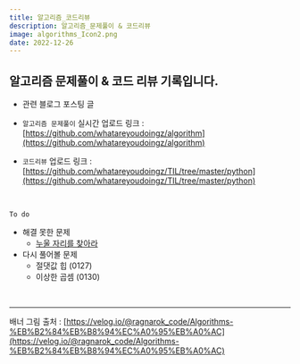 ```yaml
---
title: 알고리즘_코드리뷰
description: 알고리즘_문제풀이 & 코드리뷰
image: algorithms_Icon2.png
date: 2022-12-26
---
```


## 알고리즘 문제풀이 & 코드 리뷰  기록입니다.
- 관련 블로그 포스팅 글

- `알고리즘 문제풀이` 실시간 업로드 링크 : [https://github.com/whatareyoudoingz/algorithm](https://github.com/whatareyoudoingz/algorithm)
- `코드리뷰` 업로드 링크 : [https://github.com/whatareyoudoingz/TIL/tree/master/python](https://github.com/whatareyoudoingz/TIL/tree/master/python)
<br/>

`To do`
- 해결 못한 문제
    - [누울 자리를 찾아라](https://www.acmicpc.net/problem/1652)
- 다시 풀어볼 문제
    - 절댓값 힙 (0127)
    - 이상한 곱셈 (0130)

<br/>


------
배너 그림 출처 : [https://velog.io/@ragnarok_code/Algorithms-%EB%B2%84%EB%B8%94%EC%A0%95%EB%A0%AC](https://velog.io/@ragnarok_code/Algorithms-%EB%B2%84%EB%B8%94%EC%A0%95%EB%A0%AC)

